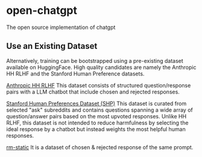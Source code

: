 # open-chatgpt
The open source implementation of chatgpt


## Use an Existing Dataset
Alternatively, training can be bootstrapped using a pre-existing dataset available on HuggingFace.  High quality candidates are namely the Anthropic HH RLHF and the Stanford Human Preference datasets.


[Anthropic HH RLHF](https://huggingface.co/datasets/Anthropic/hh-rlhf)
This dataset consists of structured question/response pairs with a LLM chatbot that include chosen and rejected responses.

[Stanford Human Preferences Dataset (SHP)](https://huggingface.co/datasets/stanfordnlp/SHP)
This dataset is curated from selected "ask" subreddits and contains questions spanning a wide array of question/answer pairs based on the most upvoted responses.  Unlike HH RLHF, this dataset is not intended to reduce harmfulness by selecting the ideal response by a chatbot but instead weights the most helpful human responses.

[rm-static](https://huggingface.co/datasets/Dahoas/rm-static)
It is a dataset of chosen & rejected response of the same prompt.

